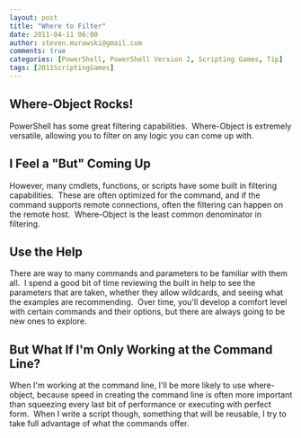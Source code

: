 ```yaml
---
layout: post
title: "Where to Filter"
date: 2011-04-11 06:00
author: steven.murawski@gmail.com
comments: true
categories: [PowerShell, PowerShell Version 2, Scripting Games, Tip]
tags: [2011ScriptingGames]
---
```



## Where-Object Rocks!




PowerShell has some great filtering capabilities.&#160; Where-Object is extremely versatile, allowing you to filter on any logic you can come up with.



##  I Feel a &quot;But&quot; Coming Up




However, many cmdlets, functions, or scripts have some built in filtering capabilities.&#160; These are often optimized for the command, and if the command supports remote connections, often the filtering can happen on the remote host.&#160; Where-Object is the least common denominator in filtering.



## Use the Help




There are way to many commands and parameters to be familiar with them all.&#160; I spend a good bit of time reviewing the built in help to see the parameters that are taken, whether they allow wildcards, and seeing what the examples are recommending.&#160; Over time, you'll develop a comfort level with certain commands and their options, but there are always going to be new ones to explore. 



## But What If I'm Only Working at the Command Line?




When I'm working at the command line, I'll be more likely to use where-object, because speed in creating the command line is often more important than squeezing every last bit of performance or executing with perfect form.&#160; When I write a script though, something that will be reusable, I try to take full advantage of what the commands offer.

